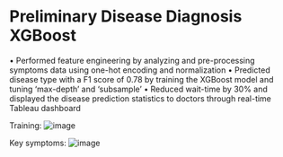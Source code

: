 # Preliminary Disease Diagnosis XGBoost


•	Performed feature engineering by analyzing and pre-processing symptoms data using one-hot encoding and  normalization 
•	Predicted disease type with a F1 score of 0.78 by training the XGBoost model  and tuning ‘max-depth’ and ‘subsample’
•	Reduced wait-time by 30% and displayed the disease prediction statistics to doctors through real-time Tableau dashboard 

Training:
![image](https://github.com/user-attachments/assets/46020fde-e083-4c02-b00e-e02be8ec3f4e)

Key symptoms:
![image](https://github.com/user-attachments/assets/260e9ea7-02f3-429c-8373-f64d5695c17e)

